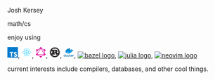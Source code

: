 Josh Kersey

math/cs

enjoy using 
 
[<img src="https://raw.githubusercontent.com/github/explore/80688e429a7d4ef2fca1e82350fe8e3517d3494d/topics/typescript/typescript.png" alt="ts logo" width="24">](https://www.typescriptlang.org/), [<img src="https://raw.githubusercontent.com/github/explore/80688e429a7d4ef2fca1e82350fe8e3517d3494d/topics/react/react.png" alt="react logo" width="24">](https://reactjs.org/), [<img src="https://raw.githubusercontent.com/github/explore/e65ef46ef3e7bc457c93622f6a89fe8d3fd131d5/topics/graphql/graphql.png" alt="graphql logo" width="24">](https://graphql.org/), [<img src="https://raw.githubusercontent.com/github/explore/80688e429a7d4ef2fca1e82350fe8e3517d3494d/topics/rust/rust.png" alt="rust logo" width="24">](https://www.rust-lang.org/), [<img src="https://raw.githubusercontent.com/github/explore/80688e429a7d4ef2fca1e82350fe8e3517d3494d/topics/docker/docker.png" alt="docker logo" width="24">](https://www.docker.com/), [<img src="https://blog.bazel.build/images/bazel-icon.svg" alt="bazel logo" width="24">](https://bazel.build/), [<img src="https://github.com/JuliaLang/julia-logo-graphics/raw/master/images/julia-logo-color.png" alt="julia logo" width="24">](https://julialang.org/), [<img src="https://avatars.githubusercontent.com/u/6471485?s=200&v=4" alt="neovim logo" width="24">](https://neovim.io/)

current interests include compilers, databases, and other cool things.

<!-- ---

I'm currently working on building a few full stack applications for both web and mobile using the following technologies/frameworks. This is more a less a side project I have become passionate about.

![Angular](https://img.shields.io/badge/angular-%23DD0031.svg?style=for-the-badge&logo=angular&logoColor=white) ![TailwindCSS](https://img.shields.io/badge/tailwindcss-%2338B2AC.svg?style=for-the-badge&logo=tailwind-css&logoColor=white) ![RxJS](https://img.shields.io/badge/rxjs-%23B7178C.svg?style=for-the-badge&logo=reactivex&logoColor=white) ![NestJS](https://img.shields.io/badge/nestjs-%23E0234E.svg?style=for-the-badge&logo=nestjs&logoColor=white) ![Postgres](https://img.shields.io/badge/postgres-%23316192.svg?style=for-the-badge&logo=postgresql&logoColor=white) ![Docker](https://img.shields.io/badge/docker-%230db7ed.svg?style=for-the-badge&logo=docker&logoColor=white)

The primary app I'm focused on is called sortir, and it's aim is to be be a better solution to data analytics and decision making while navigating League of Legends solo queue.

You can check out the monorepo where the project is stored here.

[<img src="https://gh-card.dev/repos/pulanski/nx-workspace.svg?fullname=" style="max-width: 100%;">](https://github.com/pulanski/linkedin-clone)

Feel free to make a pull request if you're interested in contributing.

**Roadmap**

- Work on abstracting most of core functionality into libraries taking inspiration from the high level design and architecture detailed <a href="https://gist.github.com/trungk18/7ef8766cafc05bc8fd87be22de6c5b12">here</a>.
- Look into integrating Docusaurus, and Compodoc.
- Add Deep Learning Model built with Tensorflow (Python) to the project using the Tensorflow.js wrapper. Might also look into using wasm for this as well.
- Dockerize the application for deployment to either Amazon ECS or Google Cloud Run

See the [open issues](https://github.com/pulanski/linkedin-clone/issues) for a full list of proposed features (and known issues). -->

<!--

---

### Programming Languages 🌐

- Know/Using

| [<img src="https://raw.githubusercontent.com/github/explore/80688e429a7d4ef2fca1e82350fe8e3517d3494d/topics/c/c.png" alt="c logo" width="24">](http://www.open-std.org/jtc1/sc22/wg14/) | [<img src="https://raw.githubusercontent.com/github/explore/80688e429a7d4ef2fca1e82350fe8e3517d3494d/topics/python/python.png" alt="python logo" width="24">](https://www.python.org/) | [<img src="https://raw.githubusercontent.com/github/explore/80688e429a7d4ef2fca1e82350fe8e3517d3494d/topics/bash/bash.png" alt="bash logo" width="24">](https://www.gnu.org/software/bash/) | [<img src="https://raw.githubusercontent.com/github/explore/5b3600551e122a3277c2c5368af2ad5725ffa9a1/topics/java/java.png" alt="java logo" width="24">](https://www.java.com/en/) | [<img src="https://raw.githubusercontent.com/github/explore/80688e429a7d4ef2fca1e82350fe8e3517d3494d/topics/javascript/javascript.png" alt="js logo" width="24">](https://developer.mozilla.org/en-US/docs/Web/JavaScript) | [<img src="https://raw.githubusercontent.com/github/explore/80688e429a7d4ef2fca1e82350fe8e3517d3494d/topics/typescript/typescript.png" alt="ts logo" width="24">](https://www.typescriptlang.org/) | [<img src="https://user-images.githubusercontent.com/10817626/67014544-482be200-f0f5-11e9-8e74-3dd575c8ad83.png" alt="ts logo" width="24">](https://www.mathworks.com/products/matlab.html) |
| --------------------------------------------------------------------------------------------------------------------------------------------------------------------------------------- | -------------------------------------------------------------------------------------------------------------------------------------------------------------------------------------- | ------------------------------------------------------------------------------------------------------------------------------------------------------------------------------------------- | --------------------------------------------------------------------------------------------------------------------------------------------------------------------------------- | -------------------------------------------------------------------------------------------------------------------------------------------------------------------------------------------------------------------------- | -------------------------------------------------------------------------------------------------------------------------------------------------------------------------------------------------- | ------------------------------------------------------------------------------------------------------------------------------------------------------------------------------------------- |

- Learning

| [<img src="https://raw.githubusercontent.com/github/explore/80688e429a7d4ef2fca1e82350fe8e3517d3494d/topics/rust/rust.png" alt="rust logo" width="28">](https://www.rust-lang.org/) | [<img src="https://raw.githubusercontent.com/github/explore/80688e429a7d4ef2fca1e82350fe8e3517d3494d/topics/lua/lua.png" alt="rust logo" width="28">](https://www.lua.org/) | [<img src="https://github.com/JuliaLang/julia-logo-graphics/raw/master/images/julia-logo-color.png" alt="bash logo" width="28">](https://julialang.org/) |
| ----------------------------------------------------------------------------------------------------------------------------------------------------------------------------------- | --------------------------------------------------------------------------------------------------------------------------------------------------------------------------- | -------------------------------------------------------------------------------------------------------------------------------------------------------- |

### Tools 🛠️

- Know/Using

| [<img src="https://raw.githubusercontent.com/Delta456/Delta456/master/img/actions.png" alt="actions logo" width="24">](https://github.com/features/actions) | [<img src="https://raw.githubusercontent.com/Delta456/Delta456/master/img/git.png" alt="git logo" width="24">](https://git-scm.com/) | [<img src="https://raw.githubusercontent.com/Delta456/Delta456/master/img/vscode.png" alt="vscode logo" width="24">](https://code.visualstudio.com/) | [<img src="https://d3r49iyjzglexf.cloudfront.net/circleci-logo-stacked-fb-657e221fda1646a7e652c09c9fbfb2b0feb5d710089bb4d8e8c759d37a832694.png" alt="circleci logo" width="28">](https://circleci.com/) | [<img src="https://miro.medium.com/max/1048/0*8tu6dgB0zeyiz-vo.png" alt="nx logo" width="28">](https://nx.dev/) | [<img src="https://raw.githubusercontent.com/Delta456/Delta456/master/img/gnu_make.png" alt="gnu make logo" width="24">](https://www.gnu.org/software/make/manual/make.html) | [<img src="https://avatars.githubusercontent.com/u/4673648?s=200&v=4" alt="arch logo" width="24">](https://archlinux.org/) | [<img src="https://avatars.githubusercontent.com/u/6471485?s=200&v=4" alt="neovim logo" width="24">](https://neovim.io/) | many more... |
| ----------------------------------------------------------------------------------------------------------------------------------------------------------- | ------------------------------------------------------------------------------------------------------------------------------------ | ---------------------------------------------------------------------------------------------------------------------------------------------------- | ------------------------------------------------------------------------------------------------------------------------------------------------------------------------------------------------------- | --------------------------------------------------------------------------------------------------------------- | ---------------------------------------------------------------------------------------------------------------------------------------------------------------------------- | -------------------------------------------------------------------------------------------------------------------------- | ------------------------------------------------------------------------------------------------------------------------ | ------------ |

- Learning

| [<img src="https://raw.githubusercontent.com/github/explore/80688e429a7d4ef2fca1e82350fe8e3517d3494d/topics/docker/docker.png" alt="docker logo" width="24">](https://www.docker.com/) | [<img src="https://raw.githubusercontent.com/github/explore/80688e429a7d4ef2fca1e82350fe8e3517d3494d/topics/kubernetes/kubernetes.png" alt="kubernetes logo" width="24">](https://kubernetes.io/) | [<img src="https://raw.githubusercontent.com/Delta456/Delta456/master/img/travis_ci.png" alt="travis ci logo" width="24">](https://travis-ci.org/) | [<img src="https://raw.githubusercontent.com/Delta456/Delta456/master/img/jupyter_notebook.png" alt="jupyter notebook logo" width="30">](https://jupyter.org/) | many more... |
| -------------------------------------------------------------------------------------------------------------------------------------------------------------------------------------- | ------------------------------------------------------------------------------------------------------------------------------------------------------------------------------------------------- | -------------------------------------------------------------------------------------------------------------------------------------------------- | -------------------------------------------------------------------------------------------------------------------------------------------------------------- | ------------ |

### Other Accounts 📫

You can find/get in touch with me on these accounts!

[![Github][github-shield]][github-url]
[![Discord][discord-shield]][discord-url]
[![StackOverflow][stackoverflow-shield]][stackoverflow-url]

---

> Written with [![Inkdrop][inkdrop-badge]][inkdrop-url]

<!--       -->
<!-- LINKS -->
<!--       -->

<!-- Currently Learning -->

[angular-badge]: https://img.shields.io/badge/angular-%23DD0031.svg?style=flat&logo=angular&logoColor=white
[angular-url]: https://angular.io/
[tailwind-badge]: https://img.shields.io/badge/tailwindcss-%2338B2AC.svg?style=flat&logo=tailwind-css&logoColor=white
[tailwind-url]: https://tailwindcss.com/
[rxjs-badge]: https://img.shields.io/badge/rxjs-%23B7178C.svg?style=flat&logo=reactivex&logoColor=white
[rxjs-url]: https://rxjs.dev/
[nestjs-badge]: https://img.shields.io/badge/nestjs-%23E0234E.svg?style=flat&logo=nestjs&logoColor=white
[nestjs-url]: https://nestjs.com/
[typeorm-badge]: https://img.shields.io/badge/tailwindcss-%2338B2AC.svg?style=flat&logo=tailwind-css&logoColor=white
[typeorm-url]: https://typeorm.io/
[postgres-badge]: https://img.shields.io/badge/postgres-%23316192.svg?style=flat&logo=postgresql&logoColor=white
[postgres-url]: https://www.postgresql.org/

<!-- Want to Learn -->

[terraform-badge]: https://img.shields.io/badge/terraform-%235835CC.svg?style=flat&logo=terraform
[terraform-url]: https://angular.io/
[deno-badge]: http://img.shields.io/badge/-Deno-black?style=flat&logo=deno&logoColor=white
[deno-url]: https://tailwindcss.com/

<!-- Other Accounts -->

[github-shield]: https://camo.githubusercontent.com/e6827ddacb39b17e677eaffdae6995da1cc09076e4d50f2b816d2758873f438c/687474703a2f2f696d672e736869656c64732e696f2f62616467652f2d4769746875622d3030303030303f7374796c653d666c6174266c6f676f3d676974687562266c6f676f436f6c6f723d464646464646
[github-url]: https://github.com/pulanski/
[discord-shield]: https://img.shields.io/badge/Discord-7289DA?style=flat&logo=discord&logoColor=white
[discord-url]: https://discord.com/users/191731384845336576
[stackoverflow-shield]: https://img.shields.io/badge/Stack_Overflow-FE7A16?style=flat&logo=stack-overflow&logoColor=white
[stackoverflow-url]: https://stackoverflow.com/users/18581537/josh-kersey?tab=profile

<!-- Written With -->

[inkdrop-badge]: https://www.inkdrop.app/static/93333c001223a514f9839cfa65474ba5/170b7/navbar-logo.png
[inkdrop-url]: https://www.inkdrop.app/

<!-- <a href="https://www.buymeacoffee.com/pulanski" target="_blank"><img src="https://www.buymeacoffee.com/assets/img/custom_images/orange_img.png" alt="Buy Me A Coffee" style="height: 31px !important;width: 174px !important;box-shadow: 0px 3px 2px 0px rgba(190, 190, 190, 0.5) !important;-webkit-box-shadow: 0px 3px 2px 0px rgba(190, 190, 190, 0.5) !important;" ></a> -->
